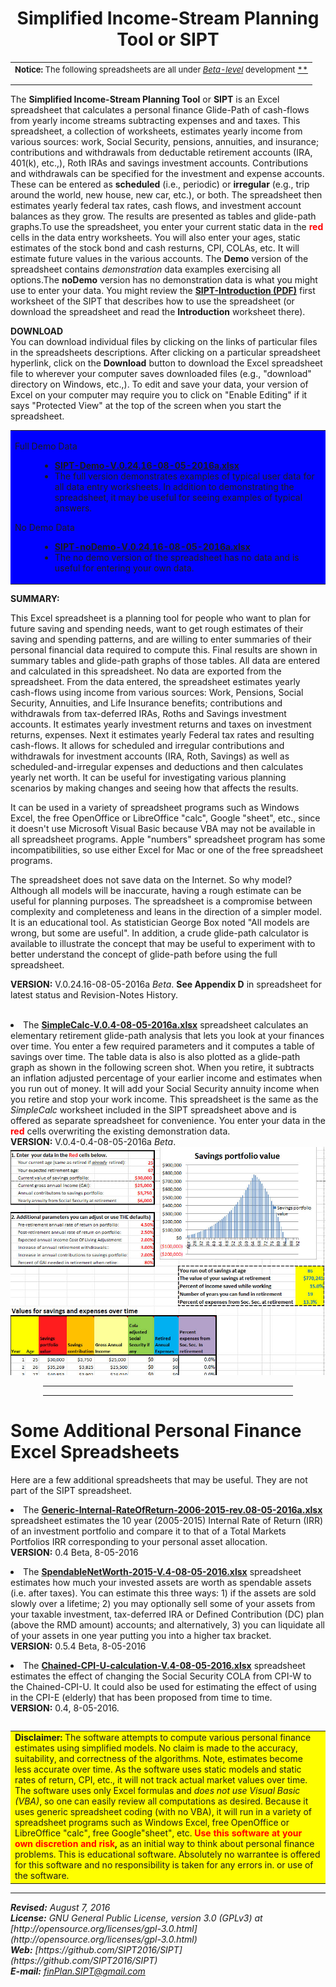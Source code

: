 <title>personal finance spreadsheets</title>


<center>

<h1><B>Simplified Income-Stream Planning Tool</B> or <B>SIPT</B> </h1>

</center>
<p></p>

<table>
<tr>
<td>
<FONT SIZE=-1>
<b>Notice:</b> The following spreadsheets are all under 
<A HREF="ForeverBetaCartoon.jpg"> <i>Beta-level</i></A> development <A HREF="https://en.wikipedia.org/wiki/Software_release_life_cycle">**</A>
<p></p>
</FONT>
</TD>
</TR>
</Table>


The <B>Simplified Income-Stream Planning Tool</B> or <B>SIPT</B> is an Excel spreadsheet that calculates a personal finance Glide-Path of cash-flows from yearly income streams subtracting expenses and and taxes. This spreadsheet, a collection of worksheets, estimates yearly income from various sources: work, Social Security, pensions, annuities, and insurance; contributions and withdrawals from deductable retirement accounts (IRA, 401(k), etc.,), Roth IRAs and savings investment accounts. Contributions and withdrawals can be specified for the investment and expense accounts. These can be entered as  <b>scheduled</b> (i.e., periodic) or <b>irregular</b> (e.g., trip around the world, new house, new car, etc.), or both. The spreadsheet then estimates yearly federal tax rates, cash flows, and investment account balances as they grow. The results are presented as tables and glide-path graphs.To use the spreadsheet, you enter your current static data in the <b><font color="red">red</font></b> cells in the data entry worksheets. You will also enter your ages, static estimates of the stock bond and cash resturns, CPI, COLAs, etc. It will estimate future values in the various accounts. The  <b>Demo</b> version of the spreadsheet contains <i>demonstration</i> data examples exercising all options.The <b>noDemo</b> version has no demonstration data is what you might use to enter your data. You might review the <A HREF="SIPT-Introduction.pdf"><B>SIPT-Introduction (PDF)</B></A> first worksheet of the SIPT that describes how to use the spreadsheet (or download the spreadsheet and read the <B>Introduction</B> worksheet there).  

<B>DOWNLOAD</B><BR>
You can download individual files by clicking on the links of particular files in the spreadsheets descriptions. After clicking on a particular spreadsheet hyperlink, click on the <B>Download</B> button to download the Excel spreadsheet file to wherever your computer saves downloaded files (e.g., "download" directory on Windows, etc.,).
To edit and save your data, your version of Excel on your computer may require you to click on "Enable Editing" if it says "Protected View" at the top of the screen when you start the spreadsheet.<P>
      
 
<P>
<table BGCOLOR="blue">
<tr>
<td>

<DL>
<DT>Full Demo Data
<DD>
<UL>
<LI><A HREF="SIPT-Demo-V.0.24.16-08-05-2016a.xlsx">
<B>SIPT-Demo-V.0.24.16-08-05-2016a.xlsx</B></A>
<LI>The full version demonstrates examples of typical user data for all data entry worksheets. In addition to demonstrating the spreadsheet, it may be useful for seeing examples of typical answers.
</UL>
</DT>

<DT>No Demo Data
<DD>
<UL>
<LI><A HREF="SIPT-noDemo-V.0.24.16-08-05-2016a.xlsx">
<B>SIPT-noDemo-V.0.24.16-08-05-2016a.xlsx</B></A>
<LI>The no demo version of the spreadsheet has no data and is useful for entering your own data.
</UL>
</DT>
</DL>

</td>
</tr>
</table>
      
			
<B>SUMMARY:</B> 
			
This Excel spreadsheet is a planning tool for people who want to plan for future saving and spending needs, want to get rough estimates of their saving and spending patterns, and are willing to enter summaries of their personal financial data  required to compute this.  Final results are shown in summary tables and glide-path  graphs of those tables. All data are entered  and calculated in this spreadsheet. No data are exported from the spreadsheet. From the data entered, the spreadsheet estimates yearly cash-flows using income from various sources: Work,  Pensions, Social Security, Annuities, and Life Insurance benefits;  contributions and  withdrawals from tax-deferred IRAs, Roths and Savings investment accounts. It estimates yearly investment returns and taxes on investment returns, expenses. Next it estimates yearly Federal tax rates and resulting cash-flows. It allows for scheduled and irregular contributions and withdrawals for investment accounts (IRA, Roth, Savings) as well as scheduled-and-irregular expenses and deductions and then calculates yearly net worth. It can be useful for investigating various planning scenarios by making changes and seeing how that affects the results. 

<P>
It can be used in a variety of spreadsheet programs such as Windows Excel, the free OpenOffice or LibreOffice "calc", Google "sheet", etc., since it doesn't use Microsoft Visual Basic because VBA may not be available in all spreadsheet programs. Apple "numbers" spreadsheet program has some incompatibilities, so use either Excel for Mac or one of the free spreadsheet programs. 

<P>
The spreadsheet does not save data on the Internet. So why model? Although all models will be inaccurate, having a rough estimate can be useful for planning purposes. The spreadsheet is a compromise between complexity and completeness and leans in the direction of a simpler model. It is an educational tool. As statistician George Box noted "All models are wrong, but some are useful". In addition, a crude glide-path calculator is available to illustrate the concept that may be useful to experiment with to better understand the concept of glide-path before using the full spreadsheet.

<p>

<B>VERSION:</B> V.0.24.16-08-05-2016a <I>Beta</I>. <B>See Appendix D</B> 
in spreadsheet for latest status and Revision-Notes History.<BR> 			
			</P>


<li> The <a href="SimpleCalc-V.0.4-08-05-2016a.xlsx">
<B>SimpleCalc-V.0.4-08-05-2016a.xlsx</B></a> spreadsheet calculates an elementary retirement glide-path analysis that lets you look at your finances over time. You enter a few required parameters and it computes a table of savings over time. The table data is also is also plotted as a glide-path graph as shown in the following screen shot. When you retire, it subtracts an inflation adjusted percentage of your earlier income and estimates when you run out of money. It will add your Social Security annuity income when you retire and stop your work income. This spreadsheet is the same as the <i>SimpleCalc</i> worksheet included in the SIPT spreadsheet above and is offered as separate spreadsheet for convenience. You enter your data in the <b><font color="red">red</font></b> cells overwriting the existing demonstration data.<br>
<B>VERSION:</B> V.0.4-0.4-08-05-2016a <I>Beta</I>.<BR> 
<IMG SRC="SimpleCalc-glide-path-demo6.jpg" Width="600">
<p>
</p></li>
</ol>

<P>
<P>


<center><hr width="400"><p></p></center>


<center><hr width="400"><p></p></center>

<h1>Some Additional Personal Finance Excel Spreadsheets</h1>

Here are a few additional spreadsheets that may be useful. They are not part of the SIPT spreadsheet.
<P>


<li> The <a href="Generic-Internal-RateOfReturn-2006-2015-rev.08-05-2016a.xlsx">
<B>Generic-Internal-RateOfReturn-2006-2015-rev.08-05-2016a.xlsx</B></A>
spreadsheet estimates the 10 year (2005-2015) Internal Rate of Return (IRR) of an investment portfolio and compare it to that of a Total Markets Portfolios IRR corresponding to your personal asset allocation. <br>
<B>VERSION:</B> 0.4 Beta, 8-05-2016
<p>  

</p></li>

<li> The <a href="SpendableNetWorth-2015-V.4-08-05-2016.xlsx">
<B>SpendableNetWorth-2015-V.4-08-05-2016.xlsx</B></a> 
spreadsheet estimates how much your invested assets are worth as spendable assets (i.e. after taxes). You can estimate this three ways: 1) if the assets are sold slowly over a lifetime; 2) you may optionally sell some of your assets from your taxable investment, tax-deferred IRA or Defined Contribution (DC) plan (above the RMD amount) accounts; and alternatively, 3) you can liquidate all of your assets in one year putting you into a higher tax bracket.  <br>
<B>VERSION:</B> 0.5.4 Beta, 8-05-2016
<p>

</p></li>


<li> 
The <a href="Chained-CPI-U-calculation-V.4-08-05-2016.xlsx">
<B>Chained-CPI-U-calculation-V.4-08-05-2016.xlsx</B></a>
spreadsheet estimates the effect of changing the Social Security COLA from CPI-W to the Chained-CPI-U. It could also be used for estimating the effect of using in the CPI-E (elderly) that has been proposed from time to time.  <br>
<B>VERSION:</B> 0.4, 8-05-2016. 
<p>
</p></li></ol>

<pre></pre>
<table BGCOLOR="yellow">
<tr>
<td>
<b>Disclaimer:</b> The software attempts to compute various personal finance estimates using simplified models. No claim is made to the accuracy, suitability, and correctness of the algorithms. Note, estimates become less accurate over time. As the software uses static models and static rates of return, CPI, etc., it will not track actual market values over time. The software	uses only Excel formulas and <I>does not use Visual Basic (VBA)</I>, so one can easily review all computations as desired. Because it uses generic spreadsheet coding (with no VBA), it will run in a variety of spreadsheet programs such as Windows Excel, free OpenOffice or LibreOffice "calc", free Google"sheet", etc. <B><FONT color="red">Use this software at your own discretion and risk</FONT>,</B> as an initial way to think about personal finance problems. This is educational software. Absolutely no warrantee is offered for this software and no responsibility is taken for any errors in. or use of the software. 
</td>
</tr>
</table>
<p></p>


<P>

----------


<address>
<B>Revised:</B> August 7, 2016
<BR>
<B>License:</B> GNU General Public License, version 3.0 (GPLv3) at
[http://opensource.org/licenses/gpl-3.0.html](http://opensource.org/licenses/gpl-3.0.html)
<BR> 
<b>Web:</B> [https://github.com/SIPT2016/SIPT](https://github.com/SIPT2016/SIPT)
<BR>
<B>E-mail:</B> <A HREF="mailto:finPlan.SIPT@gmail.com">finPlan.SIPT@gmail.com</A>

</address>
